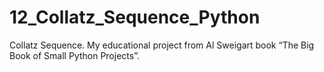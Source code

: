 # 12_Collatz_Sequence_Python
Collatz Sequence. My educational project from Al Sweigart book “The Big Book of Small Python Projects”.
